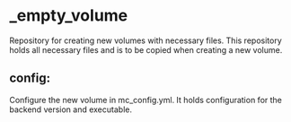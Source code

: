 # _empty_volume
Repository for creating new volumes with necessary files. This repository holds all necessary files and is to be copied when creating a new volume.

## config:
Configure the new volume in mc_config.yml. It holds configuration for the backend version and executable. 


